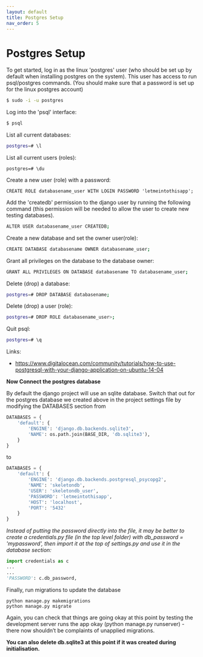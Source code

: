 ```yaml
---
layout: default
title: Postgres Setup
nav_order: 5
---
```


# Postgres Setup

To get started, log in as the linux 'postgres' user (who should be set up by default when installing postgres on the system). This user has access to run psql/postgres commands. (You should make sure that a password is set up for the linux postgres account)

``` bash
$ sudo -i -u postgres
```

Log into the 'psql' interface:

``` bash
$ psql
```

List all current databases:

``` bash
postgres=# \l
```

List all current users (roles):

```
postgres=# \du
```

Create a new user (role) with a password:

```
CREATE ROLE databasename_user WITH LOGIN PASSWORD 'letmeintothisapp';
```

Add the 'createdb' permission to the django user by running the following command (this permission will be needed to allow the user to create new testing databases).

```bash
ALTER USER databasename_user CREATEDB;
```

Create a new database and set the owner user(role):

``` bash
CREATE DATABASE databasename OWNER databasename_user;
```

Grant all privileges on the database to the database owner:

``` bash
GRANT ALL PRIVILEGES ON DATABASE databasename TO databasename_user;
```

Delete (drop) a database:

``` bash
postgres=# DROP DATABASE databasename;
```

Delete (drop) a user (role):

``` bash
postgres=# DROP ROLE databasename_user>;
```

Quit psql:

``` bash
postgres=# \q
```

Links:
* https://www.digitalocean.com/community/tutorials/how-to-use-postgresql-with-your-django-application-on-ubuntu-14-04



__Now Connect the postgres database__

By default the django project will use an sqlite database. Switch that out for the postgres database we created above in the project settings file by modifying the DATABASES section from

``` python
DATABASES = {
    'default': {
        'ENGINE': 'django.db.backends.sqlite3',
        'NAME': os.path.join(BASE_DIR, 'db.sqlite3'),
    }
}
```

to

``` python
DATABASES = {
    'default': {
        'ENGINE': 'django.db.backends.postgresql_psycopg2',
        'NAME': 'skeletondb',
        'USER': 'skeletondb_user',
        'PASSWORD': 'letmeintothisapp',
        'HOST': 'localhost',
        'PORT': '5432'
    }
}
```

_Instead of putting the password directly into the file, it may be better to create a credentials.py file (in the top level folder) with db_password = 'mypassword', then import it at the top of settings.py and use it in the database section:_

``` python
import credentials as c
...
...
'PASSWORD': c.db_password,
```

Finally, run migrations to update the database

```
python manage.py makemigrations
python manage.py migrate
```

Again, you can check that things are going okay at this point by testing the development server runs the app okay (python manage.py runserver) - there now shouldn’t be complaints of unapplied migrations. 

__You can also delete db.sqlite3 at this point if it was created during initialisation.__